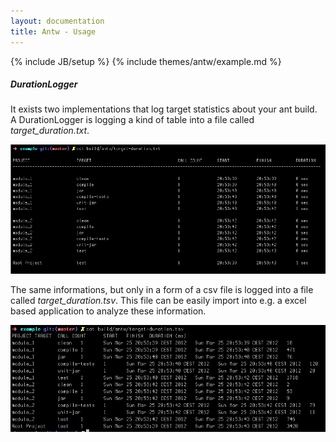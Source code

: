 ```yaml
---
layout: documentation
title: Antw - Usage
---
```

{% include JB/setup %}
{% include themes/antw/example.md %}

##### DurationLogger
It exists two implementations that log target statistics about your ant build. A DurationLogger is logging a kind of table into a file called *target_duration.txt*. 

![DurationLogger](duration_logger.png)

The same informations, but only in a form of a csv file is logged into a file called *target_duration.tsv*. This file can be easily import into e.g. a excel based application to analyze these information.

![DurationPlainLogger](duration_plain_logger.png)
